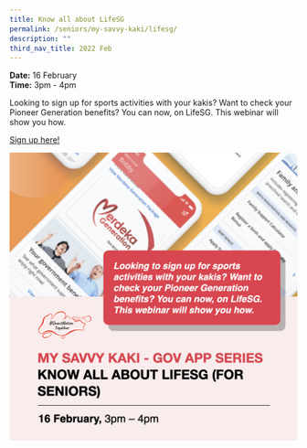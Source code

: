 ```yaml
---
title: Know all about LifeSG
permalink: /seniors/my-savvy-kaki/lifesg/
description: ""
third_nav_title: 2022 Feb
---
```



**Date:** 16 February
<br> **Time:** 3pm - 4pm

Looking to sign up for sports activities with your
kakis? Want to check your Pioneer Generation
benefits? You can now, on LifeSG. This webinar will
show you how.

[Sign up here!](https://zoom.us/webinar/register/5016418396571/WN_8Mzq3C8cTnGDAOLMIMWaYg)

![LifeSG workshop for seniors](/images/16-feb-seniors.png)
